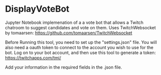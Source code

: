 # DisplayVoteBot
Jupyter Notebook implemenation of a a vote bot that allows a Twitch chatroom to suggest candidates and vote on them.
Uses TwitchWebsocket by tomaarsen: https://github.com/tomaarsen/TwitchWebsocket

Before Running this tool, you need to set up the "settings.json" file.
You will also need a oauth token to connect to the account you wish to use for the bot.
Log on to your bot account, and then use this tool to generate a token: 
  https://twitchapps.com/tmi/
  
Add your information in the required fields in the .json file.
